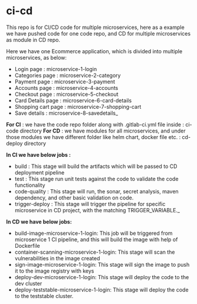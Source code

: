 # ci-cd
This repo is for CI/CD code for multiple microservices, here as a example we have pushed code for one code repo, and CD for multiple microservices as module in CD repo.

Here we have one Ecommerce application, which is divided into multiple microservices, as below:

- Login page : microservice-1-login
- Categories page : microservice-2-category
- Payment page : microservice-3-payment
- Accounts page : microservice-4-accounts
- Checkout page : microservice-5-checkout
- Card Details page : microservice-6-card-details
- Shopping cart page : microservice-7-shopping-cart
- Save details : microservice-8-savedetails_


**For CI** : we have the code repo folder along with .gitlab-ci.yml file inside : ci-code directory
**For CD** : we have modules for all microservices, and under those modules we have different folder like helm chart, docker file etc. : cd-deploy directory

**In CI we have below jobs :**

- build : This stage will build the artifacts which will be passed to CD deployment pipeline
- test : This stage run unit tests against the code to validate the code functionality
- code-quality : This stage will run, the sonar, secret analysis, maven dependency, and other basic validation on code.
- trigger-deploy : This stage will trigger the pipeline for specific microservice in CD project, with the matching TRIGGER_VARIABLE._

**In CD we have below jobs:**

- build-image-microservice-1-login: This job will be  triggered from microservice 1 CI pipeline, and this will build the image with help of Dockerfile
- container-scanning-microservice-1-login: This stage will scan the vulnerabilities in the image created
- sign-image-microservice-1-login: This stage will sign the image to push it to the image registry with keys
- deploy-dev-microservice-1-login: This stage will deploy the code to the dev cluster
- deploy-teststable-microservice-1-login: This stage will deploy the code to the teststable cluster.